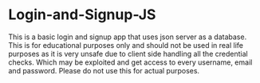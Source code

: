# Login-and-Signup-JS
This is a basic login and signup app that uses json server as a database.
This is for educational purposes only and should not be used in real life purposes as it is very unsafe due to client side handling all the credential checks. Which may be exploited and get access to every username, email and password. 
Please do not use this for actual purposes.
